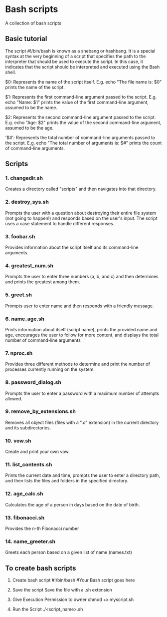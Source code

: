 # Bash scripts
A collection of bash scripts 

## Basic tutorial

The script #!/bin/bash is known as a shebang or hashbang. It is a special syntax at the very beginning of a script that specifies the path to the interpreter that should be used to execute the script. In this case, it indicates that the script should be interpreted and executed using the Bash shell.


$0: Represents the name of the script itself.
E.g. echo "The file name is: $0" prints the name of the script.

$1: Represents the first command-line argument passed to the script.
E.g. echo "Name: $1" prints the value of the first command-line argument, assumed to be the name.

$2: Represents the second command-line argument passed to the script.
E.g. echo "Age: $2" prints the value of the second command-line argument, assumed to be the age.

'$#': Represents the total number of command-line arguments passed to the script.
E.g. echo "The total number of arguments is: $#" prints the count of command-line arguments.

## Scripts

### 1. changedir.sh 
Creates a directory called "scripts" and then navigates into that directory. 

### 2. destroy_sys.sh 
Prompts the user with a question about destroying their entire file system (not going to happen!) and responds based on the user's input. The script uses a case statement to handle different responses. 

### 3. foobar.sh 
Provides information about the script itself and its command-line arguments. 

### 4. greatest_num.sh 
Prompts the user to enter three numbers (a, b, and c) and then determines and prints the greatest among them. 

### 5. greet.sh 
Prompts user to enter name and then responds with a friendly message. 

### 6. name_age.sh 
Prints information about itself (script name), prints the provided name and age, encourages the user to follow for more content, and displays the total number of command-line arguments 

### 7. nproc.sh 
Provides three different methods to determine and print the number of processes currently running on the system. 

### 8. password_dialog.sh 
Prompts the user to enter a password with a maximum number of attempts allowed. 

### 9. remove_by_extensions.sh 
Removes all object files (files with a ".o" extension) in the current directory and its subdirectories. 

### 10. vow.sh 
Create and print your own vow.

### 11. list_contents.sh
Prints the current date and time, prompts the user to enter a directory path, and then lists the files and folders in the specified directory.

### 12. age_calc.sh
Calculates the age of a person in days based on the date of birth. 

### 13. fibonacci.sh
Provides the n-th Fibonacci number 

### 14. name_greeter.sh
Greets each person based on a given list of name (names.txt)


## To create bash scripts
1. Create bash script
#!/bin/bash
#Your Bash script goes here

2. Save the script
Save the file with a .sh extension

3. Give Execution Permission to owner
chmod +x myscript.sh

4. Run the Script
./<script_name>.sh
